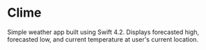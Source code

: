 # Clime

Simple weather app built using Swift 4.2. Displays forecasted high, forecasted low, and current temperature at user's current location.

